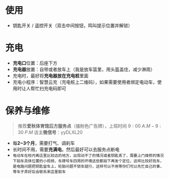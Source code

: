 # 使用
* 钥匙开关 / 遥控开关（双击中间按钮，鸣叫提示位置并解锁）
# 充电
* **充电口**位置：后座下方
* **充电器**放置：自带或者放车上（我是放车篮里，用头盔盖住，减少淋雨）
* 充电时，最好将**充电器放在充电桩**里面
* 充电小程序：智慧云充（充电桩上二维码），如果需要使用者绑定电动车，使用时让人帮忙扫充电码即可
# 保养与维修
> 推荐**爱秋体育馆后方服务点**（骚粉色广告牌），上班时间 $9:00~A.M-9:30~P.M$
> 店主**微信号**：yyDLXL20

* 每**2~3个月**，需要打气、调刹车
* 长时间不用，需要**充满电**，然后最好可以去服务点断电
* `电动车在校内离店里比较远的地方，出现动不了的情况或者钥匙丢了，需要上门维修的情况下拍车具体位置的小视频，车牌号车四周的环境这些都拍下再发个定位，这样比较好找车，是电路问题把钥匙留车上，轮胎问题不锁车就行，这样可以不用等你们可以先忙自己的事，等车子弄好后会联系来店里取车`
